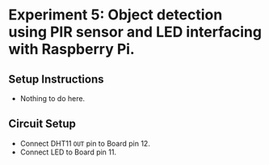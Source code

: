 # Experiment 5: Object detection using PIR sensor and LED interfacing with Raspberry Pi.

## Setup Instructions
- Nothing to do here.


## Circuit Setup
- Connect DHT11 `OUT` pin to Board pin 12.
- Connect LED to Board pin 11.